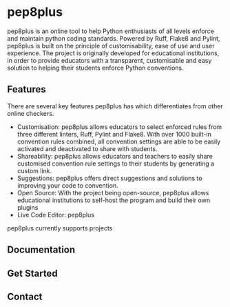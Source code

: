# pep8plus
pep8plus is an online tool to help Python enthusiasts of all levels enforce and maintain python coding standards. Powered by Ruff, Flake8 and Pylint, pep8plus is built on the principle of customisability, ease of use and user experience. The project is originally developed for educational institutions, in order to provide educators with a transparent, customisable and easy solution to helping their students enforce Python conventions. 

## Features

There are several key features pep8plus has which differentiates from other online checkers. 

- Customisation: 
pep8plus allows educators to select enforced rules from three different linters, Ruff, Pylint and Flake8. With over 1000 built-in convention rules combined, all convention settings are able to be easily activated and deactivated to share with students.
- Shareability:
pep8plus allows educators and teachers to easily share customised convention rule settings to their students by generating a custom link.
- Suggestions:
pep8plus offers direct suggestions and solutions to improving your code to convention.
- Open Source:
With the project being open-source, pep8plus allows educational institutions to self-host the program and build their own plugins 
- Live Code Editor:
pep8plus

pep8plus currently supports projects

## Documentation

## Get Started

## Contact
